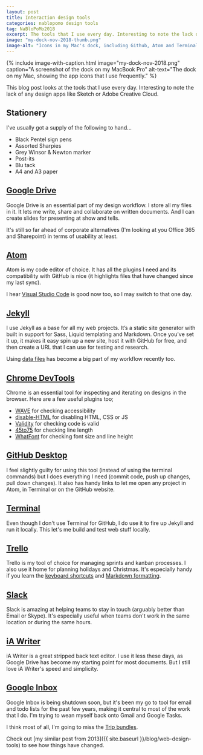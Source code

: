 ```yaml
---
layout: post
title: Interaction design tools
categories: nablopomo design tools
tag: NaBloPoMo2018
excerpt: The tools that I use every day. Interesting to note the lack of any design apps like Sketch.
image: "my-dock-nov-2018-thumb.png"
image-alt: "Icons in my Mac's dock, including Github, Atom and Terminal"
---
```


{% include image-with-caption.html
  image="my-dock-nov-2018.png"
  caption="A screenshot of the dock on my MacBook Pro"
  alt-text="The dock on my Mac, showing the app icons that I use frequently."
%}

<p class="lede">This blog post looks at the tools that I use every day. Interesting to note the lack of any design apps like Sketch or Adobe Creative Cloud.</p>

## Stationery

I've usually got a supply of the following to hand…

- Black Pentel sign pens
- Assorted Sharpies
- Grey Winsor & Newton marker
- Post-its
- Blu tack
- A4 and A3 paper

## [Google Drive](https://www.google.com/drive/)

Google Drive is an essential part of my design workflow. I store all my files in it. It lets me write, share and collaborate on written documents. And I can create slides for presenting at show and tells.

It's still so far ahead of corporate alternatives (I'm looking at you Office 365 and Sharepoint) in terms of usability at least.

## [Atom](https://atom.io/)

Atom is my code editor of choice. It has all the plugins I need and its compatibility with GitHub is nice (it highlights files that have changed since my last sync).

I hear [Visual Studio Code](https://code.visualstudio.com/) is good now too, so I may switch to that one day.

## [Jekyll](https://jekyllrb.com/)

I use Jekyll as a base for all my web projects. It’s a static site generator with built in support for Sass, Liquid templating and Markdown. Once you've set it up, it makes it easy spin up a new site, host it with GitHub for free, and then create a URL that I can use for testing and research.

Using [data files](https://jekyllrb.com/docs/datafiles/) has become a big part of my workflow recently too.

## [Chrome DevTools](https://developers.google.com/web/tools/chrome-devtools/)

Chrome is an essential tool for inspecting and iterating on designs in the browser. Here are a few useful plugins too;

- [WAVE](https://chrome.google.com/webstore/detail/wave-evaluation-tool/jbbplnpkjmmeebjpijfedlgcdilocofh) for checking accessibility
- [disable-HTML](https://chrome.google.com/webstore/detail/disable-html/lfhjgihpknekohffabeddfkmoiklonhm?hl=en) for disabling HTML, CSS or JS
- [Validity](https://chrome.google.com/webstore/detail/validity/bbicmjjbohdfglopkidebfccilipgeif?hl=en-GB) for checking code is valid
- [45to75](https://chrome.google.com/webstore/detail/45to75/efmppndinjbljeellfdkpghgblenbcdd) for checking line length
- [WhatFont](https://chrome.google.com/webstore/detail/whatfont/jabopobgcpjmedljpbcaablpmlmfcogm?hl=en) for checking font size and line height

## [GitHub Desktop](https://desktop.github.com/)

I feel slightly guilty for using this tool (instead of using the terminal commands) but I does everything I need (commit code, push up changes, pull down changes). It also has handy links to let me open any project in Atom, in Terminal or on the GitHub website.

## [Terminal](https://support.apple.com/en-gb/guide/terminal/welcome/mac)

Even though I don't use Terminal for GitHub, I do use it to fire up Jekyll and run it locally. This let's me build and test web stuff locally.

## [Trello](https://trello.com)

Trello is my tool of choice for managing sprints and kanban processes. I also use it home for planning holidays and Christmas. It's especially handy if you learn the [keyboard shortcuts](https://trello.com/shortcuts) and [Markdown formatting](https://help.trello.com/article/821-using-markdown-in-trello).

## [Slack](https://slack.com/)

Slack is amazing at helping teams to stay in touch (arguably better than Email or Skype). It's especially useful when teams don't work in the same location or during the same hours.

## [iA Writer](https://ia.net/writer)

iA Writer is a great stripped back text editor. I use it less these days, as Google Drive has become my starting point for most documents. But I still love iA Writer's speed and simplicity.

## [Google Inbox](https://www.google.co.uk/inbox/)

Google Inbox is being shutdown soon, but it's been my go to tool for email and todo lists for the past few years, making it central to most of the work that I do. I'm trying to wean myself back onto Gmail and Google Tasks.

I think most of all, I'm going to miss the [Trip bundles](https://support.google.com/inbox/answer/6228360?hl=en-GB).

Check out [my similar post from 2013]({{ site.baseurl }}/blog/web-design-tools) to see how things have changed.
